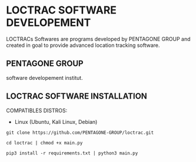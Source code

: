 # LOCTRAC SOFTWARE DEVELOPEMENT
LOCTRACs Softwares are programs developed by PENTAGONE GROUP 
and created in goal to provide advanced location tracking software.

## PENTAGONE GROUP
software developement institut.

## LOCTRAC SOFTWARE INSTALLATION

COMPATIBLES DISTROS:
- Linux (Ubuntu, Kali Linux, Debian)

``
git clone https://github.com/PENTAGONE-GROUP/loctrac.git
``

``
cd loctrac | chmod +x main.py
``

``
pip3 install -r requirements.txt | python3 main.py
``

